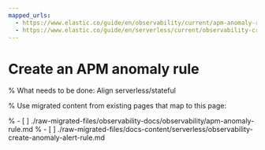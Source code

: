 ```yaml
---
mapped_urls:
  - https://www.elastic.co/guide/en/observability/current/apm-anomaly-rule.html
  - https://www.elastic.co/guide/en/serverless/current/observability-create-anomaly-alert-rule.html
---
```


# Create an APM anomaly rule

% What needs to be done: Align serverless/stateful

% Use migrated content from existing pages that map to this page:

% - [ ] ./raw-migrated-files/observability-docs/observability/apm-anomaly-rule.md
% - [ ] ./raw-migrated-files/docs-content/serverless/observability-create-anomaly-alert-rule.md